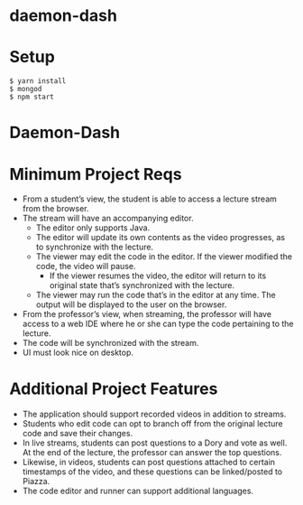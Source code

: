 # daemon-dash

# Setup
```
$ yarn install
$ mongod
$ npm start
```
# Daemon-Dash

# Minimum Project Reqs
* From a student’s view, the student is able to access a lecture stream from the browser.
* The stream will have an accompanying editor.
  * The editor only supports Java.
  * The editor will update its own contents as the video progresses, as to synchronize with the lecture.
  * The viewer may edit the code in the editor. If the viewer modified the code, the video will pause.
    * If the viewer resumes the video, the editor will return to its original state that’s synchronized with the lecture.
  * The viewer may run the code that’s in the editor at any time. The output will be displayed to the user on the browser.
* From the professor’s view, when streaming, the professor will have access to a web IDE where he or she can type the code pertaining to the lecture.
* The code will be synchronized with the stream.
* UI must look nice on desktop.

# Additional Project Features
* The application should support recorded videos in addition to streams.
* Students who edit code can opt to branch off from the original lecture code and save their changes.
* In live streams, students can post questions to a Dory and vote as well. At the end of the lecture, the professor can answer the top questions.
* Likewise, in videos, students can post questions attached to certain timestamps of the video, and these questions can be linked/posted to Piazza.
* The code editor and runner can support additional languages.
